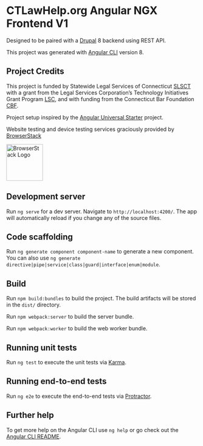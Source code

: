 # CTLawHelp.org Angular NGX Frontend V1

Designed to be paired with a [Drupal](https://drupal.org) 8 backend using REST API.

This project was generated with [Angular CLI](https://github.com/angular/angular-cli) version 8.

## Project Credits

This project is funded by Statewide Legal Services of Connecticut [SLSCT](https://www.slsct.org/) with a grant from the Legal Services Corporation’s Technology Initiatives Grant Program [LSC](https://www.lsc.gov/), and with funding from the Connecticut Bar Foundation [CBF](https://www.ctbarfdn.org/).

Project setup inspired by the [Angular Universal Starter](https://github.com/angular/universal-starter) project.

Website testing and device testing services graciously provided by [BrowserStack](https://www.browserstack.com)

<img src="https://ctlawhelp.org/files/browserstack.png" alt="BrowserStack Logo" height="96" />

## Development server

Run `ng serve` for a dev server. Navigate to `http://localhost:4200/`. The app will automatically reload if you change any of the source files.

## Code scaffolding

Run `ng generate component component-name` to generate a new component. You can also use `ng generate directive|pipe|service|class|guard|interface|enum|module`.

## Build

Run `npm build:bundles` to build the project. The build artifacts will be stored in the `dist/` directory.

Run `npm webpack:server` to build the server bundle.

Run `npm webpack:worker` to build the web worker bundle.

## Running unit tests

Run `ng test` to execute the unit tests via [Karma](https://karma-runner.github.io).

## Running end-to-end tests

Run `ng e2e` to execute the end-to-end tests via [Protractor](http://www.protractortest.org/).

## Further help

To get more help on the Angular CLI use `ng help` or go check out the [Angular CLI README](https://github.com/angular/angular-cli/blob/master/README.md).
